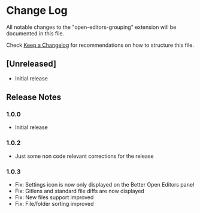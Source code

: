 # Change Log

All notable changes to the "open-editors-grouping" extension will be documented in this file.

Check [Keep a Changelog](http://keepachangelog.com/) for recommendations on how to structure this file.

## [Unreleased]

- Initial release

## Release Notes

### 1.0.0

 * Initial release

### 1.0.2

 * Just some non code relevant corrections for the release

### 1.0.3

 * Fix: Settings icon is now only displayed on the Better Open Editors panel
 * Fix: Gitlens and standard file diffs are now displayed
 * Fix: New files support improved
 * Fix: File/folder sorting improved


